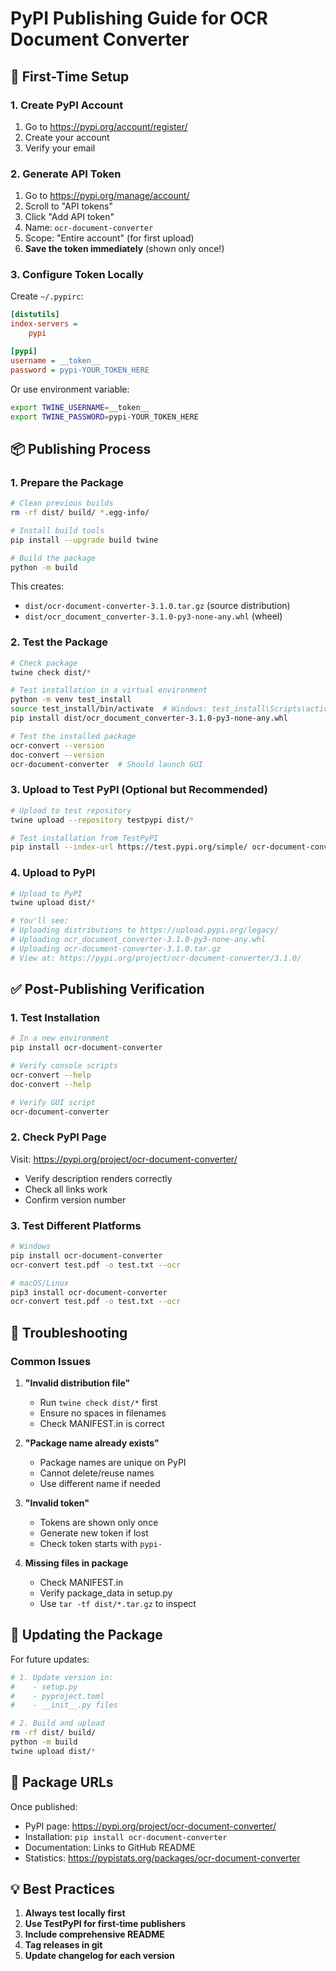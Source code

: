 # PyPI Publishing Guide for OCR Document Converter

## 🚀 First-Time Setup

### 1. Create PyPI Account
1. Go to https://pypi.org/account/register/
2. Create your account
3. Verify your email

### 2. Generate API Token
1. Go to https://pypi.org/manage/account/
2. Scroll to "API tokens"
3. Click "Add API token"
4. Name: `ocr-document-converter`
5. Scope: "Entire account" (for first upload)
6. **Save the token immediately** (shown only once!)

### 3. Configure Token Locally
Create `~/.pypirc`:
```ini
[distutils]
index-servers =
    pypi

[pypi]
username = __token__
password = pypi-YOUR_TOKEN_HERE
```

Or use environment variable:
```bash
export TWINE_USERNAME=__token__
export TWINE_PASSWORD=pypi-YOUR_TOKEN_HERE
```

## 📦 Publishing Process

### 1. Prepare the Package
```bash
# Clean previous builds
rm -rf dist/ build/ *.egg-info/

# Install build tools
pip install --upgrade build twine

# Build the package
python -m build
```

This creates:
- `dist/ocr-document-converter-3.1.0.tar.gz` (source distribution)
- `dist/ocr_document_converter-3.1.0-py3-none-any.whl` (wheel)

### 2. Test the Package
```bash
# Check package
twine check dist/*

# Test installation in a virtual environment
python -m venv test_install
source test_install/bin/activate  # Windows: test_install\Scripts\activate
pip install dist/ocr_document_converter-3.1.0-py3-none-any.whl

# Test the installed package
ocr-convert --version
doc-convert --version
ocr-document-converter  # Should launch GUI
```

### 3. Upload to Test PyPI (Optional but Recommended)
```bash
# Upload to test repository
twine upload --repository testpypi dist/*

# Test installation from TestPyPI
pip install --index-url https://test.pypi.org/simple/ ocr-document-converter
```

### 4. Upload to PyPI
```bash
# Upload to PyPI
twine upload dist/*

# You'll see:
# Uploading distributions to https://upload.pypi.org/legacy/
# Uploading ocr_document_converter-3.1.0-py3-none-any.whl
# Uploading ocr-document-converter-3.1.0.tar.gz
# View at: https://pypi.org/project/ocr-document-converter/3.1.0/
```

## ✅ Post-Publishing Verification

### 1. Test Installation
```bash
# In a new environment
pip install ocr-document-converter

# Verify console scripts
ocr-convert --help
doc-convert --help

# Verify GUI script
ocr-document-converter
```

### 2. Check PyPI Page
Visit: https://pypi.org/project/ocr-document-converter/
- Verify description renders correctly
- Check all links work
- Confirm version number

### 3. Test Different Platforms
```bash
# Windows
pip install ocr-document-converter
ocr-convert test.pdf -o test.txt --ocr

# macOS/Linux
pip3 install ocr-document-converter
ocr-convert test.pdf -o test.txt --ocr
```

## 🔧 Troubleshooting

### Common Issues

1. **"Invalid distribution file"**
   - Run `twine check dist/*` first
   - Ensure no spaces in filenames
   - Check MANIFEST.in is correct

2. **"Package name already exists"**
   - Package names are unique on PyPI
   - Cannot delete/reuse names
   - Use different name if needed

3. **"Invalid token"**
   - Tokens are shown only once
   - Generate new token if lost
   - Check token starts with `pypi-`

4. **Missing files in package**
   - Check MANIFEST.in
   - Verify package_data in setup.py
   - Use `tar -tf dist/*.tar.gz` to inspect

## 📝 Updating the Package

For future updates:
```bash
# 1. Update version in:
#    - setup.py
#    - pyproject.toml
#    - __init__.py files

# 2. Build and upload
rm -rf dist/ build/
python -m build
twine upload dist/*
```

## 🎯 Package URLs

Once published:
- PyPI page: https://pypi.org/project/ocr-document-converter/
- Installation: `pip install ocr-document-converter`
- Documentation: Links to GitHub README
- Statistics: https://pypistats.org/packages/ocr-document-converter

## 💡 Best Practices

1. **Always test locally first**
2. **Use TestPyPI for first-time publishers**
3. **Include comprehensive README**
4. **Tag releases in git**
5. **Update changelog for each version**